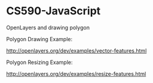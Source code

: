CS590-JavaScript
================

OpenLayers and drawing polygon

Polygon Drawing Example:

http://openlayers.org/dev/examples/vector-features.html

Polygon Resizing Example:

http://openlayers.org/dev/examples/resize-features.html
